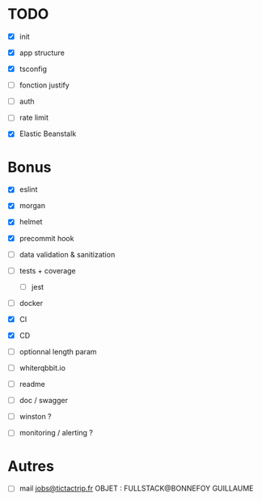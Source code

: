 # TODO

- [x] init
- [x] app structure
- [x] tsconfig
- [ ] fonction justify
- [ ] auth
- [ ] rate limit
- [x] Elastic Beanstalk


# Bonus

- [x] eslint
- [x] morgan
- [x] helmet
- [x] precommit hook
- [ ] data validation & sanitization
- [ ] tests + coverage
    - [ ] jest
- [ ] docker
- [x] CI
- [x] CD
- [ ] optionnal length param
- [ ] whiterqbbit.io
- [ ] readme
- [ ] doc / swagger
- [ ] winston ?
- [ ] monitoring / alerting ?


# Autres

- [ ] mail jobs@tictactrip.fr    OBJET : FULLSTACK@BONNEFOY GUILLAUME